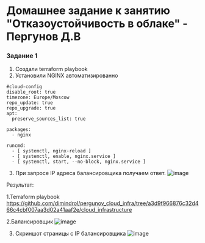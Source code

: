 # Домашнее задание к занятию "Отказоустойчивость в облаке" - Пергунов Д.В

### Задание 1
1. Создали terraform playbook 
2. Установили NGINX автоматизированно
```
#cloud-config
disable_root: true
timezone: Europe/Moscow
repo_update: true
repo_upgrade: true
apt:
  preserve_sources_list: true

packages:
  - nginx

runcmd:
  - [ systemctl, nginx-reload ]
  - [ systemctl, enable, nginx.service ]
  - [ systemctl, start, --no-block, nginx.service ]
```
3. При запросе IP адреса балансировщика получаем ответ.
![image](https://github.com/dimindrol/pergunov_cloud_infra/assets/103885836/b63babab-ba74-473d-947e-1f3c73456a28)

Результат:

1.Terraform playbook https://github.com/dimindrol/pergunov_cloud_infra/tree/a3d9f966876c32d466c4cbf007aa3d02a41aaf2e/cloud_infrastructure

2.Балансировщик
![image](https://github.com/dimindrol/pergunov_cloud_infra/assets/103885836/d5876671-df52-42ce-99bd-44f824973d90)

3. Скриншот страницы с IP балансировщика
![image](https://github.com/dimindrol/pergunov_cloud_infra/assets/103885836/4a85475f-4d8b-4fb1-b35a-e0fa7deb9326)


